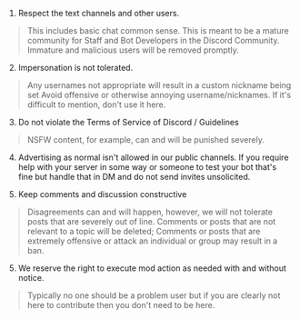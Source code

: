 1. Respect the text channels and other users.
> This includes basic chat common sense. This is meant to be a mature community for Staff and Bot Developers in the Discord Community. Immature and malicious users will be removed promptly.

2. Impersonation is not tolerated.
> Any usernames not appropriate will result in a custom nickname being set
> Avoid offensive or otherwise annoying username/nicknames. If it's difficult to mention, don't use it here.
 
3. Do not violate the Terms of Service of Discord / Guidelines
> NSFW content, for example, can and will be punished severely.

4. Advertising as normal isn't allowed in our public channels. If you require help with your server in some way or someone to test your bot that's fine but handle that in DM and do not send invites unsolicited. 

6. Keep comments and discussion constructive
> Disagreements can and will happen, however, we will not tolerate posts that are severely out of line. Comments or posts that are not relevant to a topic will be deleted; Comments or posts that are extremely offensive or attack an individual or group may result in a ban.

5. We reserve the right to execute mod action as needed with and without notice.
> Typically no one should be a problem user but if you are clearly not here to contribute then you don't need to be here.
